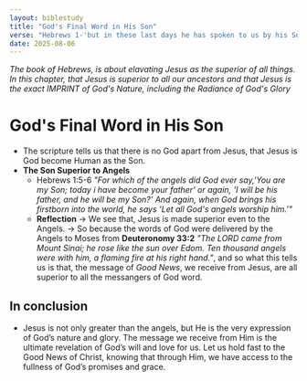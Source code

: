 ```yaml
---
layout: biblestudy
title: "God's Final Word in His Son"
verse: "Hebrews 1-'but in these last days he has spoken to us by his Son, whom he appointed heir of all things, and through whom also he made the universe'"
date: 2025-08-06
---
```


_The book of Hebrews, is about elavating Jesus as the superior of all things. In this chapter, that Jesus is superior to all our ancestors and that Jesus is the exact IMPRINT of God's Nature, including the Radiance of God's Glory_

# God's Final Word in His Son
- The scripture tells us that there is no God apart from Jesus, that Jesus is God become Human as the Son.
- **The Son Superior to Angels**
    - Hebrews 1:5-6 *"For which of the angels did God ever say,'You are my Son; today i have become your father' or again, 'I will be his father, and he will be my Son?' And again, when God brings his firstborn into the world, he says 'Let all God's angels worship him.'"*
    - **Reflection**
    -> We see that, Jesus is made superior even to the Angels.
    -> So because the words of God were delivered by the Angels to Moses from **Deuteronomy 33:2** *"The LORD came from Mount Sinai; he rose like the sun over Edom. Ten thousand angels were with him, a flaming fire at his right hand."*, and so what this tells us is that, the message of *Good News*, we receive from Jesus, are all superior to all the messangers of God word.

## In conclusion
- Jesus is not only greater than the angels, but He is the very expression of God’s nature and glory. The message we receive from Him is the ultimate revelation of God’s will and love for us. Let us hold fast to the Good News of Christ, knowing that through Him, we have access to the fullness of God’s promises and grace.
